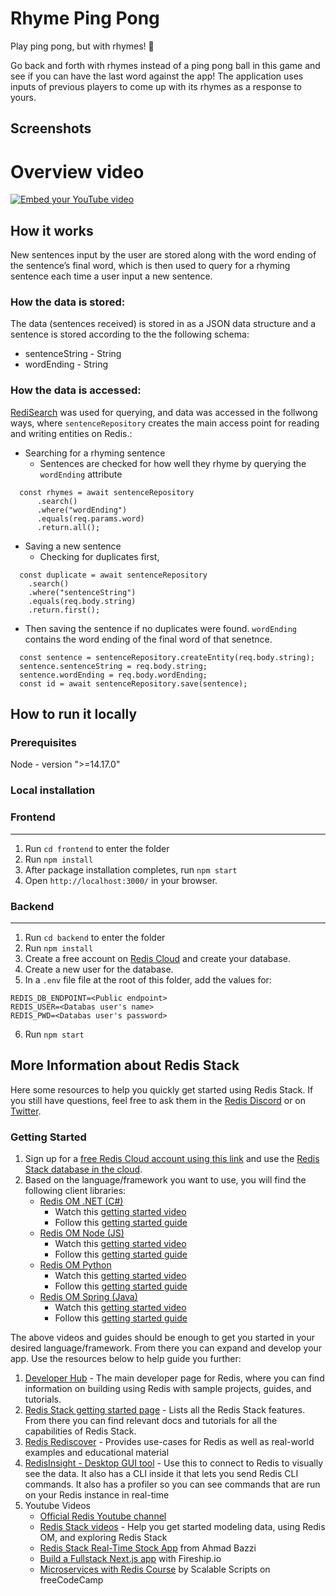 # Rhyme Ping Pong

Play ping pong, but with rhymes! 🏓

Go back and forth with rhymes instead of a ping pong ball in this game and see if you can have the last word against the app! The application uses inputs of previous players to come up with its rhymes as a response to yours.

## Screenshots

# Overview video

[![Embed your YouTube video](https://i.ytimg.com/vi/vyxdC1qK4NE/maxresdefault.jpg)](https://www.youtube.com/watch?v=vyxdC1qK4NE)

## How it works

New sentences input by the user are stored along with the word ending of the sentence’s final word, which is then used to query for a rhyming sentence each time a user input a new sentence.

### How the data is stored:

The data (sentences received) is stored in as a JSON data structure and a sentence is stored according to the the following schema:

- sentenceString - String
- wordEnding - String

### How the data is accessed:

[RediSearch](https://github.com/redis/redis-om-node#-using-redisearch) was used for querying, and data was accessed in the follwong ways, where `sentenceRepository` creates the main access point for reading and writing entities on Redis.:

- Searching for a rhyming sentence
  - Sentences are checked for how well they rhyme by querying the `wordEnding` attribute

```
  const rhymes = await sentenceRepository
      .search()
      .where("wordEnding")
      .equals(req.params.word)
      .return.all();
```

- Saving a new sentence
  - Checking for duplicates first,

```
  const duplicate = await sentenceRepository
    .search()
    .where("sentenceString")
    .equals(req.body.string)
    .return.first();
```

- Then saving the sentence if no duplicates were found. `wordEnding` contains the word ending of the final word of that senetnce.

```
  const sentence = sentenceRepository.createEntity(req.body.string);
  sentence.sentenceString = req.body.string;
  sentence.wordEnding = req.body.wordEnding;
  const id = await sentenceRepository.save(sentence);
```

## How to run it locally

### Prerequisites

Node - version ">=14.17.0"

### Local installation

### Frontend

---

1. Run `cd frontend` to enter the folder
2. Run `npm install`
3. After package installation completes, run `npm start`
4. Open `http://localhost:3000/` in your browser.

### Backend

---

1. Run `cd backend` to enter the folder
2. Run `npm install`
3. Create a free account on [Redis Cloud](https://redis.info/try-free-dev-to) and create your database.
4. Create a new user for the database.
5. In a `.env` file file at the root of this folder, add the values for:

```
REDIS_DB_ENDPOINT=<Public endpoint>
REDIS_USER=<Databas user's name>
REDIS_PWD=<Databas user's password>
```

6. Run `npm start`

## More Information about Redis Stack

Here some resources to help you quickly get started using Redis Stack. If you still have questions, feel free to ask them in the [Redis Discord](https://discord.gg/redis) or on [Twitter](https://twitter.com/redisinc).

### Getting Started

1. Sign up for a [free Redis Cloud account using this link](https://redis.info/try-free-dev-to) and use the [Redis Stack database in the cloud](https://developer.redis.com/create/rediscloud).
1. Based on the language/framework you want to use, you will find the following client libraries:
   - [Redis OM .NET (C#)](https://github.com/redis/redis-om-dotnet)
     - Watch this [getting started video](https://www.youtube.com/watch?v=ZHPXKrJCYNA)
     - Follow this [getting started guide](https://redis.io/docs/stack/get-started/tutorials/stack-dotnet/)
   - [Redis OM Node (JS)](https://github.com/redis/redis-om-node)
     - Watch this [getting started video](https://www.youtube.com/watch?v=KUfufrwpBkM)
     - Follow this [getting started guide](https://redis.io/docs/stack/get-started/tutorials/stack-node/)
   - [Redis OM Python](https://github.com/redis/redis-om-python)
     - Watch this [getting started video](https://www.youtube.com/watch?v=PPT1FElAS84)
     - Follow this [getting started guide](https://redis.io/docs/stack/get-started/tutorials/stack-python/)
   - [Redis OM Spring (Java)](https://github.com/redis/redis-om-spring)
     - Watch this [getting started video](https://www.youtube.com/watch?v=YhQX8pHy3hk)
     - Follow this [getting started guide](https://redis.io/docs/stack/get-started/tutorials/stack-spring/)

The above videos and guides should be enough to get you started in your desired language/framework. From there you can expand and develop your app. Use the resources below to help guide you further:

1. [Developer Hub](https://redis.info/devhub) - The main developer page for Redis, where you can find information on building using Redis with sample projects, guides, and tutorials.
1. [Redis Stack getting started page](https://redis.io/docs/stack/) - Lists all the Redis Stack features. From there you can find relevant docs and tutorials for all the capabilities of Redis Stack.
1. [Redis Rediscover](https://redis.com/rediscover/) - Provides use-cases for Redis as well as real-world examples and educational material
1. [RedisInsight - Desktop GUI tool](https://redis.info/redisinsight) - Use this to connect to Redis to visually see the data. It also has a CLI inside it that lets you send Redis CLI commands. It also has a profiler so you can see commands that are run on your Redis instance in real-time
1. Youtube Videos
   - [Official Redis Youtube channel](https://redis.info/youtube)
   - [Redis Stack videos](https://www.youtube.com/watch?v=LaiQFZ5bXaM&list=PL83Wfqi-zYZFIQyTMUU6X7rPW2kVV-Ppb) - Help you get started modeling data, using Redis OM, and exploring Redis Stack
   - [Redis Stack Real-Time Stock App](https://www.youtube.com/watch?v=mUNFvyrsl8Q) from Ahmad Bazzi
   - [Build a Fullstack Next.js app](https://www.youtube.com/watch?v=DOIWQddRD5M) with Fireship.io
   - [Microservices with Redis Course](https://www.youtube.com/watch?v=Cy9fAvsXGZA) by Scalable Scripts on freeCodeCamp
